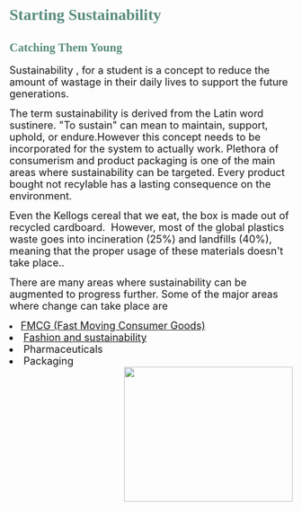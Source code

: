 <!DOCTYPE html>
<html>
<head>
<title>Starting Sustainability</title>
  <link rel="stylesheet" href="index.css" type="text/css">
</head>

  <body>

<h1><font font color="#588c7e" face=Times New Roman>Starting Sustainability</font></h1>
<h2><font font color="#588c7e" face=Times New Roman>Catching Them Young</font></h2>
<p><font size="4.5">Sustainability , for a student is a concept to reduce the amount of wastage in their daily lives to support the future generations. <br>

The term sustainability is derived from the Latin word sustinere. "To sustain" can mean to maintain, support, uphold, or endure.However this concept needs to be incorporated for the system to actually work. Plethora of consumerism and product packaging is one of the main areas where sustainability can be targeted. Every product bought not recylable has a lasting consequence on the environment.</font></p>

  <p><font size="4.5">Even the Kellogs cereal that we eat, the box is made out of recycled cardboard.
 However, most of the global plastics waste goes into incineration (25%) and landfills (40%), meaning that the proper usage of these materials doesn't take place..</font></p>

 <p><font size="4.5">There are many areas where sustainability can be augmented to progress further.
Some of the major areas where change can take place are

<li><a href="https://srishtiim.github.io/sustainability/fmcg.htm" target="_blank">FMCG (Fast Moving Consumer Goods) </a> </li>
<li> <a href="https://srishtiim.github.io/sustainability/fashion.htm" target="_blank">Fashion and sustainability</a></li>
<li>Pharmaceuticals</li>
<li>Packaging </li>



 
  
  <img align="right" src="https://srishtiim.github.io/sustainability/sust.jpg" width="300" height="240">
  
  
  </font></p>


</body>
</html>
